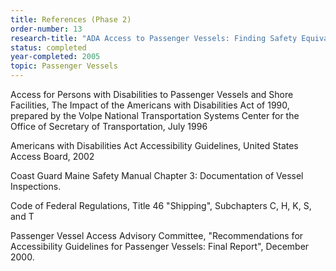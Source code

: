 ```yaml
---
title: References (Phase 2)
order-number: 13
research-title: "ADA Access to Passenger Vessels: Finding Safety Equivalence Solutions for Weathertight Doors with Coamings"
status: completed
year-completed: 2005
topic: Passenger Vessels
---
```


Access for Persons with Disabilities to Passenger Vessels and Shore Facilities, The Impact of the Americans with Disabilities Act of 1990, prepared by the Volpe National Transportation Systems Center for the Office of Secretary of Transportation, July 1996

Americans with Disabilities Act Accessibility Guidelines, United States Access Board, 2002

Coast Guard Maine Safety Manual Chapter 3: Documentation of Vessel Inspections.

Code of Federal Regulations, Title 46 "Shipping", Subchapters C, H, K, S, and T

Passenger Vessel Access Advisory Committee, "Recommendations for Accessibility Guidelines for Passenger Vessels: Final Report", December 2000.
